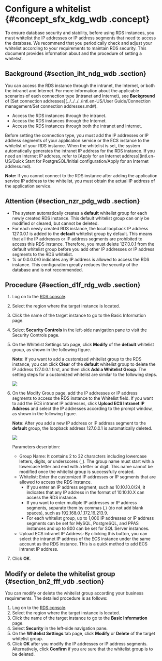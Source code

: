 # Configure a whitelist {#concept_sfx_kdg_wdb .concept}

To ensure database security and stability, before using RDS instances, you must whitelist the IP addresses or IP address segments that need to access the database. We recommend that you periodically check and adjust your whitelist according to your requirements to maintain RDS security. This document provides information about and the procedure of setting a whitelist.

## Background {#section_iht_ndg_wdb .section}

You can access the RDS instance through the intranet, the Internet, or both the intranet and Internet. For more information about the applicable scenarios of each connection type \(intranet and Internet\), see **Background** of [Set connection addresses](../../../../intl.en-US/User Guide/Connection management/Set connection addresses.md#).

-   Access the RDS instances through the intranet.
-   Access the RDS instances through the Internet.
-   Access the RDS instances through both the intranet and Internet.

Before setting the connection type, you must add the IP addresses or IP address segments of your application service or the ECS instance to the whitelist of your RDS instance. When the whitelist is set, the system automatically generates the intranet IP address for the RDS instance. If you need an Internet IP address, refer to [Apply for an Internet address](intl.en-US/Quick Start for PostgreSQL/Initial configuration/Apply for an Internet address.md).

**Note:** If you cannot connect to the RDS instance after adding the application service IP address to the whitelist, you must obtain the actual IP address of the application service.

## Attention {#section_nzr_pdg_wdb .section}

-   The system automatically creates a **default** whitelist group for each newly created RDS instance. This default whitelist group can only be modified or cleared, but cannot be deleted.
-   For each newly created RDS instance, the local loopback IP address 127.0.0.1 is added to the **default** whitelist group by default. This means that all the IP addresses or IP address segments are prohibited to access this RDS instance. Therefore, you must delete 127.0.0.1 from the default whitelist group before you add other IP addresses or IP address segments to the RDS whitelist.
-   % or 0.0.0.0/0 indicates any IP address is allowed to access the RDS instance. This configuration greatly reduces the security of the database and is not recommended.

## Procedure {#section_d1f_rdg_wdb .section}

1.  Log on to the [RDS console](https://rds.console.aliyun.com/).
2.  Select the region where the target instance is located.
3.  Click the name of the target instance to go to the Basic Information page.
4.  Select **Security Controls** in the left-side navigation pane to visit the Security Controls page.
5.  On the Whitelist Settings tab page, click **Modify** of the **default** whitelist group, as shown in the following figure.

    **Note:** If you want to add a customized whitelist group to the RDS instance, you can click **Clear** of the **default** whitelist group to delete the IP address 127.0.0.1 first, and then click **Add a Whitelist Group**. The setting steps for a customized whitelist are similar to the following steps.

    ![](http://static-aliyun-doc.oss-cn-hangzhou.aliyuncs.com/assets/img/7848/15663504752956_en-US.png)

6.  On the Modify Group page, add the IP addresses or IP address segments to access the RDS instance to the Whitelist field. If you want to add the ECS intranet IP addresses, click **Upload ECS Intranet IP Address** and select the IP addresses according to the prompt window, as shown in the following figure.

    **Note:** After you add a new IP address or IP address segment to the **default** group, the loopback address 127.0.0.1 is automatically deleted.

    ![](http://static-aliyun-doc.oss-cn-hangzhou.aliyuncs.com/assets/img/7848/15663504752957_en-US.png)

    Parameters description:

    -   Group Name: It contains 2 to 32 characters including lowercase letters, digits, or underscores \(\_\). The group name must start with a lowercase letter and end with a letter or digit. This name cannot be modified once the whitelist group is successfully created.
    -   Whitelist: Enter the customized IP addresses or IP segments that are allowed to access the RDS instance.
        -   If you enter an IP address segment, such as 10.10.10.0/24, it indicates that any IP address in the format of 10.10.10.X can access the RDS instance.
        -   If you want to enter multiple IP addresses or IP address segments, separate them by commas \(,\) \(do not add blank spaces\), such as 192.168.0.1,172.16.213.9.
        -   For each whitelist group, up to 1,000 IP addresses or IP address segments can be set for MySQL, PostgreSQL, and PPAS instances and up to 800 can be set for SQL Server instances.
    -   Upload ECS intranet IP Address: By clicking this button, you can select the intranet IP address of the ECS instance under the same account as the RDS instance. This is a quick method to add ECS intranet IP address.
7.  Click **OK**.

## Modify or delete the whitelist group {#section_bn2_fff_vdb .section}

You can modify or delete the whitelist group according your business requirements. The detailed procedure is as follows:

1.  Log on to the [RDS console](https://rds.console.aliyun.com/).
2.  Select the region where the target instance is located.
3.  Click the name of the target instance to go to the **Basic Information** page.
4.  Select **Security** in the left-side navigation pane.
5.  On the **Whitelist Settings** tab page, click **Modify** or **Delete** of the target whitelist group.
6.  Click **OK** after you modify the IP addresses or IP address segments. Alternatively, click **Confirm** if you are sure that the whitelist group is to be deleted.


